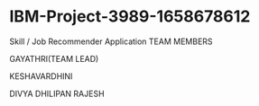 # IBM-Project-3989-1658678612
Skill / Job Recommender Application
TEAM MEMBERS


GAYATHRI(TEAM LEAD)


KESHAVARDHINI 

DIVYA
DHILIPAN
RAJESH
